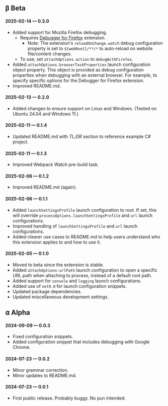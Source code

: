 ## β Beta

#### 2025-02-14 — 0.3.0

-   Added support for Mozilla Firefox debugging.
    -   Requires [Debugger for Firefox](https://marketplace.visualstudio.com/items?itemName=firefox-devtools.vscode-firefox-debug) extension.
        -   Note: The extension's `reloadOnChange.watch` debug configuration property is set to `${webRoot}/**/*` to auto-reload on website file/content changes.
    -   To use, set `attachOptions.action` to `debugWithFirefox`.
-   Added `attachOptions.browserTaskProperties` launch configuration object property. This object is provided as debug configuration properties when debugging with an external browser. For example, to specify specific options for the Debugger for Firefox extension.
-   Improved README.md.

#### 2025-02-13 — 0.2.0

-   Added changes to ensure support on Linux and Windows. (Tested on Ubuntu 24.04 and Windows 11.)

#### 2025-02-11 — 0.1.4

-   Updated README.md with _TL;DR_ section to reference example C# project.

#### 2025-02-11 — 0.1.3

-   Improved Webpack Watch pre-build task.

#### 2025-02-06 — 0.1.2

-   Improved README.md (again).

#### 2025-02-06 — 0.1.1

-   Added `launchSettingsProfile` launch configuration to root. If set, this will override `processOptions.launchSettingsProfile` and `url` launch configurations.
-   Improved handling of `launchSettingsProfile` and `url` launch configurations.
-   Added clearer use cases to README.md to help users understand who this extension applies to and how to use it.

#### 2025-02-05 — 0.1.0

-   Moved to beta since the extension is stable.
-   Added `attachOptions:urlPath` launch configuration to open a specific URL path when attaching to process, instead of a default root path.
-   Added support for `console` and `logging` launch configurations.
-   Added use of `net9.0` for launch configuration snippets.
-   Updated package dependencies.
-   Updated miscellaneous development settings.

## ⍺ Alpha

#### 2024-09-09 — 0.0.3

-   Fixed configuration snippets.
-   Added configuration snippet that includes debugging with Google Chrome.

#### 2024-07-23 — 0.0.2

-   Minor grammar correction.
-   Minor updates to README.md.

#### 2024-07-23 — 0.0.1

-   First public release. Probably buggy. No pun intended.

